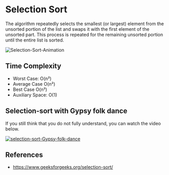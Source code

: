 # Selection Sort

The algorithm repeatedly selects the smallest (or largest) element from the unsorted portion of the list and swaps it with the first element of the unsorted part. This process is repeated for the remaining unsorted portion until the entire list is sorted.

![Selection-Sort-Animation](https://upload.wikimedia.org/wikipedia/commons/9/94/Selection-Sort-Animation.gif?20080103121010)

## Time Complexity

- Worst Case: O(n²)
- Average Case O(n²)
- Best Case O(n²)
- Auxiliary Space: O(1)

## Selection-sort with Gypsy folk dance

If you still think that you do not fully understand, you can watch the video below.

[![selection-sort-Gypsy-folk-dance](https://img.youtube.com/vi/Ns4TPTC8whw/0.jpg)](https://www.youtube.com/watch?v=Ns4TPTC8whw)

## References

- <https://www.geeksforgeeks.org/selection-sort/>
